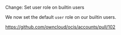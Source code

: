 Change: Set user role on builtin users

We now set the default `user` role on our builtin users.

<https://github.com/owncloud/ocis/accounts/pull/102>
